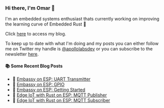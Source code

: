 ### Hi there, I'm Omar 👋

I'm an embedded systems enthusiast thats currently working on improving the learning curve of Embedded Rust 🦀

Click [here](https://apollolabsblog.hashnode.dev/) to access my blog.

To keep up to date with what I'm doing and my posts you can either follow me on Twitter my handle is [@apollolabsdev](https://twitter.com/apollolabsbin) or you can subscribe to the newsletter [here](http://subscribepage.io/apollolabsnewsletter).

<!--
**apollolabsdev/apollolabsdev** is a ✨ _special_ ✨ repository because its `README.md` (this file) appears on your GitHub profile.

Here are some ideas to get you started:

- 🔭 I’m currently working on ...
- 🌱 I’m currently learning ...
- 👯 I’m looking to collaborate on ...
- 🤔 I’m looking for help with ...
- 💬 Ask me about ...
- 📫 How to reach me: ...
- 😄 Pronouns: ...
- ⚡ Fun fact: ...
-->


#### :books: Some Recent Blog Posts
<!-- BLOGPOSTS:START -->
 - 💫 [Embassy on ESP: UART Transmitter](https://apollolabsblog.hashnode.dev/embassy-on-esp-uart-transmitter)
 - 🌮 [Embassy on ESP: GPIO](https://apollolabsblog.hashnode.dev/embassy-on-esp-gpio)
 - 💫 [Embassy on ESP: Getting Started](https://apollolabsblog.hashnode.dev/embassy-on-esp-getting-started)
 - 🚀 [Edge IoT with Rust on ESP: MQTT Publisher](https://apollolabsblog.hashnode.dev/edge-iot-with-rust-on-esp-mqtt-publisher)
 - 💫 [Edge IoT with Rust on ESP: MQTT Subscriber](https://apollolabsblog.hashnode.dev/edge-iot-with-rust-on-esp-mqtt-subscriber)<!-- BLOGPOSTS:END -->
